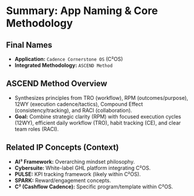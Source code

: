 # Summary: App Naming & Core Methodology

## Final Names
*   **Application:** `Cadence Cornerstone OS` (C²OS)
*   **Integrated Methodology:** `ASCEND Method`

## ASCEND Method Overview
*   Synthesizes principles from TRO (workflow), RPM (outcomes/purpose), 12WY (execution cadence/tactics), Compound Effect (consistency/tracking), and RACI (collaboration).
*   **Goal:** Combine strategic clarity (RPM) with focused execution cycles (12WY), efficient daily workflow (TRO), habit tracking (CE), and clear team roles (RACI).

## Related IP Concepts (Context)
*   **AI³ Framework:** Overarching mindset philosophy.
*   **Cybersuite:** White-label GHL platform integrating C²OS.
*   **PULSE:** KPI tracking framework (likely within C²OS).
*   **SPARK:** Reward/engagement concepts.
*   **C² (Cashflow Cadence):** Specific program/template within C²OS. 